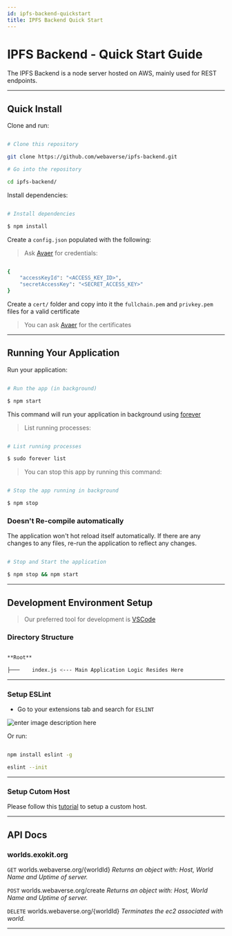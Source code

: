 ```yaml
---
id: ipfs-backend-quickstart
title: IPFS Backend Quick Start
---
```


# IPFS Backend - Quick Start Guide

The IPFS Backend is a node server hosted on AWS, mainly used for REST endpoints.

---

## Quick Install

Clone and run:


```bash

# Clone this repository

git clone https://github.com/webaverse/ipfs-backend.git

# Go into the repository

cd ipfs-backend/

```
Install dependencies:
```bash

# Install dependencies

$ npm install

```
Create a `config.json` populated with the following:
>Ask [Avaer](https://github.com/avaer) for credentials:

```bash

{
    "accessKeyId": "<ACCESS_KEY_ID>",
    "secretAccessKey": "<SECRET_ACCESS_KEY>"
}

```
Create a  `cert/`  folder and copy into it the `fullchain.pem`  and  `privkey.pem` files for a valid certificate
>You can ask [Avaer](https://github.com/avaer) for the certificates

---

## Running Your Application


Run your application:

```bash

# Run the app (in background)

$ npm start

```
This command will run your application in background using [forever](https://www.npmjs.com/package/forever)

>List running processes:

```bash

# List running processes

$ sudo forever list

```

>You can stop this app by running this command:

```bash

# Stop the app running in background

$ npm stop

```

### Doesn't Re-compile automatically

The application won't hot reload itself automatically. If there are any changes to any files, re-run  the application to reflect any changes.

```bash

# Stop and Start the application

$ npm stop && npm start

```
---

## Development Environment Setup

  
> Our preferred tool for development is [VSCode](https://code.visualstudio.com/download)
  
### Directory Structure

```bash

**Root**

├───	index.js <--- Main Application Logic Resides Here

```
---
### Setup ESLint


* Go to your extensions tab and search for `ESLINT`
  
![enter image description here](https://res.cloudinary.com/practicaldev/image/fetch/s--gWL807Xl--/c_limit,f_auto,fl_progressive,q_auto,w_880/https://thepracticaldev.s3.amazonaws.com/i/9rmkgbk7nio6ravjm0rx.PNG)

Or run:

```bash

npm install eslint -g

eslint --init

```
---
### Setup Cutom Host

Please follow this [tutorial](../setup-custom-host) to setup a custom host.

---


## API Docs

### worlds.exokit.org

`GET` worlds.webaverse.org/{worldId}
*Returns an object with: Host, World Name and Uptime of server.*

`POST` worlds.webaverse.org/create
*Returns an object with: Host, World Name and Uptime of server.*

`DELETE` worlds.webaverse.org/{worldId}
*Terminates the ec2 associated with world.*

---

<!-- for internal docs only

## How to Deploy New `world-server` code.

1. Make sure your `dialog` repo changes are commited to the `dialog/worlds` branch.
2. Go to `world-server` repo and bump the `package.json` version number. (this triggers the GH action to execute and create a new release, it will pull `dialog/worlds`)
3. After the GH action is done, copy the hash of the release and paste it into `exokit-backend/routes/worlds.js` in the `updateZipFile()` fetch url.
4. SSH into `exokit-backend` EC2 server (can get the IP from AWS dashboard), and delete the `world-server.zip` file. (it exists inside `~/exokit-backend/`)
5. `npm run start` inside of `exokit-backend`. (this will start a forever process and start downloading the new ZIP file from the Github release.
6. After it is done, verify the logs. (`sudo forever list`, `sudo forever logs [index]`) The server is up and running and will create new world-servers with the fresh codebase.

P.S. To truly wipe the old servers and start fresh, you need to login to AWS and terminate the old world servers OR you can use the DELETE API for worlds. -->